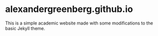 # alexandergreenberg.github.io
This is a simple academic website made with some modifications to the basic Jekyll theme.
